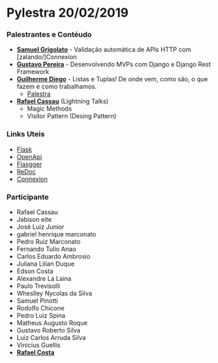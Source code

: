 # Pylestra 20/02/2019

### Palestrantes e Contéudo
- [**Samuel Grigolato**](https://github.com/samuelgrigolato) - Validação automática de APIs HTTP com [zalando/]Connexion
- [**Gustavo Pereira**](https://github.com/gstpreira) - Desenvolvendo MVPs com Django e Django Rest Framework
- [**Guilherme Diego**](https://github.com/guidiego) - Listas e Tuplas! De onde vem, como são, o que fazem e como trabalhamos.
  - [Palestra](https://docs.google.com/presentation/d/1qGQ5cKqxg9dc8EYeaPvA3KczV5Q3PJE6yipJu5OvEdg/edit?usp=sharing)
- [**Rafael Cassau**](https://github.com/rafaelcassau) (Lightning Talks)
  - Magic Methods
  - Visitor Pattern (Desing Pattern)

### Links Uteis
- [Flask](http://flask.pocoo.org/)
- [OpenApi](https://www.openapis.org/)
- [Flasgger](https://github.com/rochacbruno/flasgger)
- [ReDoc](https://github.com/Rebilly/ReDoc)
- [Connexion](https://github.com/zalando/connexion)

### Participante
- Rafael Cassau
- Jabison eite
- José Luiz Junior
- gabriel henrique marconato
- Pedro Ruiz Marconato
- Fernando Tulio Anao
- Carlos Eduardo Ambrosio
- Juliana Lilian Duque
- Edson Costa
- Alexandre La Laina
- Paulo Trevisolli
- Wheslley Nycolas da Silva
- Samuel Pinotti
- Rodolfo Chicone
- Pedro Luiz Spina
- Matheus Augusto Roque
- Gustavo Roberto Silva
- Luiz Carlos Arruda Silva
- Vinicius Guellis
- [**Rafael Costa**](https://github.com/rafaelsevla)

